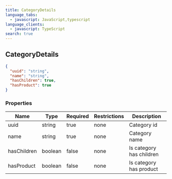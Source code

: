```yaml
---
title: CategoryDetails
language_tabs:
  - javascript: JavaScript,typescript
language_clients:
  - javascript: TypeScript
search: true
---
```


<h2 id="tocS_CategoryDetails">CategoryDetails</h2>

<!-- backwards compatibility -->

<a id="schemacategorydetails"></a>
<a id="schema_CategoryDetails"></a>
<a id="tocScategorydetails"></a>
<a id="tocscategorydetails"></a>

```json
{
  "uuid": "string",
  "name": "string",
  "hasChildren": true,
  "hasProduct": true
}
```

### Properties

| Name        | Type    | Required | Restrictions | Description              |
| ----------- | ------- | -------- | ------------ | ------------------------ |
| uuid        | string  | true     | none         | Category id              |
| name        | string  | true     | none         | Category name            |
| hasChildren | boolean | false    | none         | Is category has children |
| hasProduct  | boolean | false    | none         | Is category has product  |
